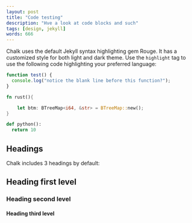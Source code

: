 ```yaml
---
layout: post
title: "Code testing"
description: "Hve a look at code blocks and such"
tags: [design, jekyll]
words: 666
---
```


Chalk uses the default Jekyll syntax highlighting gem Rouge. It has a customized style for both light and dark theme.
Use the `highlight` tag to use the following code highlighting your preferred language:

```javascript
function test() {
  console.log("notice the blank line before this function?");
}
```


```rust
fn rust(){

    let btm: BTreeMap<i64, &str> = BTreeMap::new();
}
```

```python
def python():
  return 10
```

## Headings

Chalk includes 3 headings by default:

## Heading first level
### Heading second level
#### Heading third level
